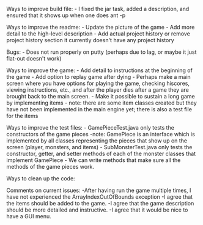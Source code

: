Ways to improve build file:
     - I fixed the jar task, added a description, and ensured that it shows up when one does ant -p

Ways to improve the readme:
	  - Update the picture of the game
	  - Add more detail to the high-level description
	  - Add actual project history or remove project history section it currently doesn't have any project history



Bugs:
	- Does not run properly on putty (perhaps due to lag, or maybe it just flat-out doesn't work)

Ways to improve the game:
     - Add detail to instructions at the beginning of the game
     - Add option to replay game after dying
     - Perhaps make a main screen where you have options for playing the game, checking hiscores, viewing instructions, etc., and after the player dies after a game they are brought back to the main screen.
     - Make it possible to sustain a long game by implementing items
       - note: there are some item classes created but they have not been implemented in the main engine yet; there is also a test file for the items
       

Ways to improve the test files:
     - GamePieceTest.java only tests the constructors of the game pieces
       -note: GamePiece is an interface which is implemented by all classes representing the pieces that show up on the screen (player, monsters, and items)
     - SubMonsterTest.java only tests the constructor, getter, and setter  methods of each of the monster classes that implement GamePiece
     - We can write methods that make sure all the methods of the game pieces work.

Ways to clean up the code:

Comments on current issues:
	 -After having run the game multiple times, I have not experienced the ArrayIndexOutOfBounds exception
	 -I agree that the items should be added to the game.
	 -I agree that the game description should be more detailed and instructive.
	 -I agree that it would be nice to have a GUI menu.
     